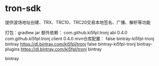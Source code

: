 # tron-sdk
提供波场地址创建、TRX、TRC10、TRC20交易本地签名、广播、解析等功能


打包：gradlew jar
额外依赖：
        <dependency>
            <groupId>com.github.ki5fpl.tronj</groupId>
            <artifactId>abi</artifactId>
            <version>0.4.0</version>
        </dependency>
        <dependency>
            <groupId>com.github.ki5fpl.tronj</groupId>
            <artifactId>client</artifactId>
            <version>0.4.0</version>
        </dependency>
mvn仓库配置：
	<profile>
            <repositories>
                <repository>
                    <snapshots>
                        <enabled>false</enabled>
                    </snapshots>
                    <id>bintray-ki5fpl-tronj</id>
                    <name>bintray</name>
                    <url>https://dl.bintray.com/ki5fpl/tronj</url>
                </repository>
            </repositories>
            <pluginRepositories>
                <pluginRepository>
                    <snapshots>
                        <enabled>false</enabled>
                    </snapshots>
                    <id>bintray-ki5fpl-tronj</id>
                    <name>bintray-plugins</name>
                    <url>https://dl.bintray.com/ki5fpl/tronj</url>
                </pluginRepository>
            </pluginRepositories>
            <id>bintray</id>
        </profile>
  </profiles>
  
 <activeProfiles>
      <activeProfile>bintray</activeProfile>
 </activeProfiles>